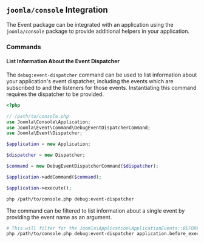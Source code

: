 ## `joomla/console` Integration

The Event package can be integrated with an application using the `joomla/console` package to provide additional helpers in your application.

### Commands

#### List Information About the Event Dispatcher

The `debug:event-dispatcher` command can be used to list information about your application's event dispatcher, including the events which are subscribed to and the listeners for those events. Instantiating this command requires the dispatcher to be provided.

```php
<?php

// /path/to/console.php
use Joomla\Console\Application;
use Joomla\Event\Command\DebugEventDispatcherCommand;
use Joomla\Event\Dispatcher;

$application = new Application;

$dispatcher = new Dispatcher;

$command = new DebugEventDispatcherCommand($dispatcher);

$application->addCommand($command);

$application->execute();
```

```bash
php /path/to/console.php debug:event-dispatcher
```

The command can be filtered to list information about a single event by providing the event name as an argument.

```bash
# This will filter for the Joomla\Application\ApplicationEvents::BEFORE_EXECUTE event
php /path/to/console.php debug:event-dispatcher application.before_execute
```
